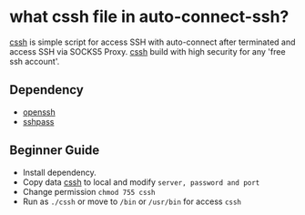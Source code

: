 # what cssh file in auto-connect-ssh?
[cssh](https://github.com/jariberjalan/shell-scripts/tree/main/auto-connect-ssh) is simple script for access SSH with auto-connect after terminated and access SSH via SOCKS5 Proxy. [cssh](https://github.com/jariberjalan/shell-scripts/tree/main/auto-connect-ssh) build with high security for any 'free ssh account'.

## Dependency
- [openssh](https://directory.fsf.org/wiki/OpenSSH)
- [sshpass](https://directory.fsf.org/wiki/Sshpass)

## Beginner Guide

- Install dependency.
- Copy data [cssh](https://github.com/jariberjalan/shell-scripts/tree/main/auto-connect-ssh) to local and modify `server, password and port`
- Change permission `chmod 755 cssh`
- Run as `./cssh` or move to `/bin` or `/usr/bin` for access `cssh`

